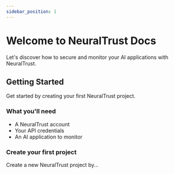 ```yaml
---
sidebar_position: 1
---
```


# Welcome to NeuralTrust Docs

Let's discover how to secure and monitor your AI applications with NeuralTrust.

## Getting Started

Get started by creating your first NeuralTrust project.

### What you'll need

- A NeuralTrust account
- Your API credentials
- An AI application to monitor

### Create your first project

Create a new NeuralTrust project by...
